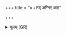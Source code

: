 +++
title = "०५ तद् अग्निर् आह"

+++
<details><summary>मूलम् (GR)</summary>

तद् अग्निर् आह तद् उ सोम आह  
बृहस्पतिः सविता तद् इन्द्रः ।  
ते ते देवाः पुरोहिताः प्रतीचीः  
कृत्याः प्रतिसरैर् अजन्तु ॥ +++(Bhatt. pratisarau rujantu)+++
</details>
